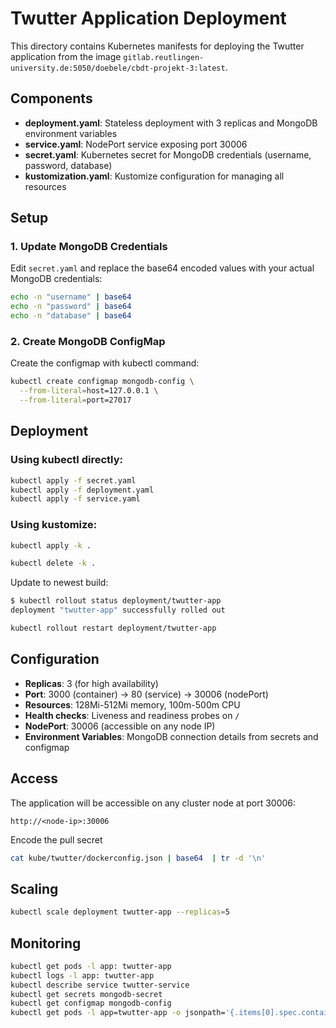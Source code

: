 # Twutter Application Deployment

This directory contains Kubernetes manifests for deploying the Twutter application from the image `gitlab.reutlingen-university.de:5050/doebele/cbdt-projekt-3:latest`.

## Components

- **deployment.yaml**: Stateless deployment with 3 replicas and MongoDB environment variables
- **service.yaml**: NodePort service exposing port 30006
- **secret.yaml**: Kubernetes secret for MongoDB credentials (username, password, database)
- **kustomization.yaml**: Kustomize configuration for managing all resources

## Setup

### 1. Update MongoDB Credentials
Edit `secret.yaml` and replace the base64 encoded values with your actual MongoDB credentials:
```bash
echo -n "username" | base64
echo -n "password" | base64
echo -n "database" | base64
```

### 2. Create MongoDB ConfigMap
Create the configmap with kubectl command:
```bash
kubectl create configmap mongodb-config \
  --from-literal=host=127.0.0.1 \
  --from-literal=port=27017
```

## Deployment

### Using kubectl directly:
```bash
kubectl apply -f secret.yaml
kubectl apply -f deployment.yaml
kubectl apply -f service.yaml
```

### Using kustomize:
```bash
kubectl apply -k .
```

```bash
kubectl delete -k .
```

Update to newest build:

```bash
$ kubectl rollout status deployment/twutter-app
deployment "twutter-app" successfully rolled out
```

```bash
kubectl rollout restart deployment/twutter-app
```

## Configuration

- **Replicas**: 3 (for high availability)
- **Port**: 3000 (container) → 80 (service) → 30006 (nodePort)
- **Resources**: 128Mi-512Mi memory, 100m-500m CPU
- **Health checks**: Liveness and readiness probes on `/`
- **NodePort**: 30006 (accessible on any node IP)
- **Environment Variables**: MongoDB connection details from secrets and configmap

## Access

The application will be accessible on any cluster node at port 30006:
```
http://<node-ip>:30006
```

Encode the pull secret

```bash
cat kube/twutter/dockerconfig.json | base64  | tr -d '\n'
```

## Scaling

```bash
kubectl scale deployment twutter-app --replicas=5
```

## Monitoring

```bash
kubectl get pods -l app: twutter-app
kubectl logs -l app: twutter-app
kubectl describe service twutter-service
kubectl get secrets mongodb-secret
kubectl get configmap mongodb-config
kubectl get pods -l app=twutter-app -o jsonpath='{.items[0].spec.containers[0].env[?(@.name=="MONGODB_HOST")]}'
``` 